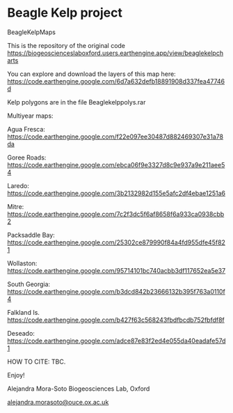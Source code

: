 # Beagle Kelp project
BeagleKelpMaps

This is the repository of the original code https://biogeoscienceslaboxford.users.earthengine.app/view/beaglekelpcharts

You can explore and download the layers of this map here: https://code.earthengine.google.com/6d7a632defb18891908d337fea47746d 

Kelp polygons are in the file Beaglekelppolys.rar

Multiyear maps: 

Agua Fresca: https://code.earthengine.google.com/f22e097ee30487d882469307e31a78da 

Goree Roads: https://code.earthengine.google.com/ebca06f9e3327d8c9e937a9e211aee54

Laredo: https://code.earthengine.google.com/3b2132982d155e5afc2df4ebae1251a6

Mitre: https://code.earthengine.google.com/7c2f3dc5f6af8658f6a933ca0938cbb2

Packsaddle Bay: https://code.earthengine.google.com/25302ce879990f84a4fd955dfe45f821

Wollaston: https://code.earthengine.google.com/95714101bc740acbb3df117652ea5e37 

South Georgia: https://code.earthengine.google.com/b3dcd842b23666132b395f763a0110f4 

Falkland Is. https://code.earthengine.google.com/b427f63c568243fbdfbcdb752fbfdf8f

Deseado: https://code.earthengine.google.com/adce87e83f2ed4e055da40eadafe57d1


HOW TO CITE: TBC. 

Enjoy!

Alejandra Mora-Soto
Biogeosciences Lab, Oxford

alejandra.morasoto@ouce.ox.ac.uk
